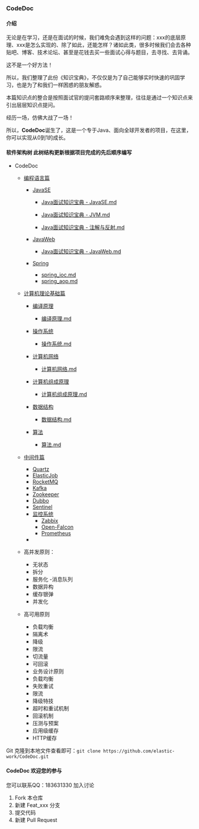 ### CodeDoc

####  介绍

无论是在学习，还是在面试的时候，我们难免会遇到这样的问题：xxx的底层原理、xxx是怎么实现的、除了如此，还能怎样？诸如此类，很多时候我们会去各种贴吧、博客、技术论坛、甚至是花钱去买一些面试心得与题目，去寻找、去背诵。

这不是一个好方法！

所以，我们整理了此份《知识宝典》，不仅仅是为了自己能够实时快速的巩固学习，也是为了和我们一样困惑的朋友解惑。

本篇知识点的整合是按照面试官的提问套路顺序来整理，往往是通过一个知识点来引出层层知识点提问。

经历一场，仿佛大战了一场！

所以，**CodeDoc**诞生了，这是一个专于Java、面向全球开发者的项目，在这里，你可以实现从0到1的成长。

#### 软件架构树 此树结构更新根据项目完成的先后顺序编写



- CodeDoc

  - [编程语言篇](https://github.com/elastic-work/codedoc/tree/master/%E7%BC%96%E7%A8%8B%E8%AF%AD%E8%A8%80%E7%AF%87)

    - [JavaSE](https://github.com/elastic-work/codedoc/tree/master/%E7%BC%96%E7%A8%8B%E8%AF%AD%E8%A8%80%E7%AF%87/JavaSE)


      - [Java面试知识宝典 - JavaSE.md](https://github.com/elastic-work/codedoc/blob/master/%E7%BC%96%E7%A8%8B%E8%AF%AD%E8%A8%80%E7%AF%87/JavaSE/Java%E9%9D%A2%E8%AF%95%E7%9F%A5%E8%AF%86%E5%AE%9D%E5%85%B8%20-%20JavaSE.md)
    
      - [Java面试知识宝典 - JVM.md](https://github.com/elastic-work/codedoc/blob/master/%E7%BC%96%E7%A8%8B%E8%AF%AD%E8%A8%80%E7%AF%87/JavaSE/Java%E9%9D%A2%E8%AF%95%E7%9F%A5%E8%AF%86%E5%AE%9D%E5%85%B8%20-%20JVM.md)
    
      - [Java面试知识宝典 - 注解与反射.md](https://github.com/elastic-work/codedoc/blob/master/%E7%BC%96%E7%A8%8B%E8%AF%AD%E8%A8%80%E7%AF%87/JavaSE/Java%E9%9D%A2%E8%AF%95%E7%9F%A5%E8%AF%86%E5%AE%9D%E5%85%B8%20-%20%E6%B3%A8%E8%A7%A3%E4%B8%8E%E5%8F%8D%E5%B0%84.md) 
    
    - [JavaWeb](https://github.com/elastic-work/codedoc/tree/master/%E7%BC%96%E7%A8%8B%E8%AF%AD%E8%A8%80%E7%AF%87/JavaWeb)
    
      
      - [Java面试知识宝典 - JavaWeb.md](https://github.com/elastic-work/codedoc/blob/master/%E7%BC%96%E7%A8%8B%E8%AF%AD%E8%A8%80%E7%AF%87/JavaWeb/Java%E9%9D%A2%E8%AF%95%E7%9F%A5%E8%AF%86%E5%AE%9D%E5%85%B8%20-%20JavaWeb.md)
    
    - [Spring](https://github.com/elastic-work/codedoc/tree/master/%E7%BC%96%E7%A8%8B%E8%AF%AD%E8%A8%80%E7%AF%87/spring) 
      - [spring_ioc.md](https://github.com/elastic-work/codedoc/blob/master/%E7%BC%96%E7%A8%8B%E8%AF%AD%E8%A8%80%E7%AF%87/spring/spring_ioc.md)
      - [spring_aop.md](https://github.com/elastic-work/codedoc/blob/master/%E7%BC%96%E7%A8%8B%E8%AF%AD%E8%A8%80%E7%AF%87/spring/spring_aop.md)

  - [计算机理论基础篇](https://github.com/elastic-work/codedoc/tree/master/%E8%AE%A1%E7%AE%97%E6%9C%BA%E7%90%86%E8%AE%BA%E5%9F%BA%E7%A1%80%E7%AF%87)

    - [编译原理](https://github.com/elastic-work/codedoc/tree/master/%E8%AE%A1%E7%AE%97%E6%9C%BA%E7%90%86%E8%AE%BA%E5%9F%BA%E7%A1%80%E7%AF%87/%E7%BC%96%E8%AF%91%E5%8E%9F%E7%90%86)
     
      - [编译原理.md](https://github.com/elastic-work/codedoc/blob/master/%E8%AE%A1%E7%AE%97%E6%9C%BA%E7%90%86%E8%AE%BA%E5%9F%BA%E7%A1%80%E7%AF%87/%E7%BC%96%E8%AF%91%E5%8E%9F%E7%90%86/%E7%BC%96%E8%AF%91%E5%8E%9F%E7%90%86.md)

    - [操作系统](https://github.com/elastic-work/codedoc/tree/master/%E8%AE%A1%E7%AE%97%E6%9C%BA%E7%90%86%E8%AE%BA%E5%9F%BA%E7%A1%80%E7%AF%87/%E6%93%8D%E4%BD%9C%E7%B3%BB%E7%BB%9F)
    
      - [操作系统.md](https://github.com/elastic-work/codedoc/blob/master/%E8%AE%A1%E7%AE%97%E6%9C%BA%E7%90%86%E8%AE%BA%E5%9F%BA%E7%A1%80%E7%AF%87/%E6%93%8D%E4%BD%9C%E7%B3%BB%E7%BB%9F/%E6%93%8D%E4%BD%9C%E7%B3%BB%E7%BB%9F.md) 
    - [计算机网络](https://github.com/elastic-work/codedoc/tree/master/%E8%AE%A1%E7%AE%97%E6%9C%BA%E7%90%86%E8%AE%BA%E5%9F%BA%E7%A1%80%E7%AF%87/%E8%AE%A1%E7%AE%97%E6%9C%BA%E7%BD%91%E7%BB%9C)
    
      - [计算机网络.md](https://github.com/elastic-work/codedoc/blob/master/%E8%AE%A1%E7%AE%97%E6%9C%BA%E7%90%86%E8%AE%BA%E5%9F%BA%E7%A1%80%E7%AF%87/%E8%AE%A1%E7%AE%97%E6%9C%BA%E7%BD%91%E7%BB%9C/%E8%AE%A1%E7%AE%97%E6%9C%BA%E7%BD%91%E7%BB%9C.md)
    - [计算机组成原理](https://github.com/elastic-work/codedoc/tree/master/%E8%AE%A1%E7%AE%97%E6%9C%BA%E7%90%86%E8%AE%BA%E5%9F%BA%E7%A1%80%E7%AF%87/%E8%AE%A1%E7%AE%97%E6%9C%BA%E7%BB%84%E6%88%90%E5%8E%9F%E7%90%86)
    
      - [计算机组成原理.md](https://github.com/elastic-work/codedoc/blob/master/%E8%AE%A1%E7%AE%97%E6%9C%BA%E7%90%86%E8%AE%BA%E5%9F%BA%E7%A1%80%E7%AF%87/%E8%AE%A1%E7%AE%97%E6%9C%BA%E7%BB%84%E6%88%90%E5%8E%9F%E7%90%86/%E8%AE%A1%E7%AE%97%E6%9C%BA%E7%BB%84%E6%88%90%E5%8E%9F%E7%90%86.md)
    - [数据结构](https://github.com/elastic-work/codedoc/tree/master/%E8%AE%A1%E7%AE%97%E6%9C%BA%E7%90%86%E8%AE%BA%E5%9F%BA%E7%A1%80%E7%AF%87/%E6%95%B0%E6%8D%AE%E7%BB%93%E6%9E%84)
      
      - [数据结构.md](https://github.com/elastic-work/codedoc/blob/master/%E8%AE%A1%E7%AE%97%E6%9C%BA%E7%90%86%E8%AE%BA%E5%9F%BA%E7%A1%80%E7%AF%87/%E6%95%B0%E6%8D%AE%E7%BB%93%E6%9E%84/%E6%95%B0%E6%8D%AE%E7%BB%93%E6%9E%84.md)
    - [算法](https://github.com/elastic-work/codedoc/tree/master/%E8%AE%A1%E7%AE%97%E6%9C%BA%E7%90%86%E8%AE%BA%E5%9F%BA%E7%A1%80%E7%AF%87/%E7%AE%97%E6%B3%95)
    
      - [算法.md](https://github.com/elastic-work/codedoc/blob/master/%E8%AE%A1%E7%AE%97%E6%9C%BA%E7%90%86%E8%AE%BA%E5%9F%BA%E7%A1%80%E7%AF%87/%E7%AE%97%E6%B3%95/%E7%AE%97%E6%B3%95.md) 
 
  - [中间件篇](./中间件篇/README.md)
      - [Quartz](./中间件篇/Quartz/README.md)
      - [ElasticJob](./中间件篇/ElasticSearch/README.md)
      - [RocketMQ](./中间件篇/RocketMQ/README.md)
      - [Kafka](./中间件篇/Kafka/README.md)
      - [Zookeeper](./中间件篇/Zookeeper/README.md)
      - [Dubbo](./中间件篇/README.md)
      - [Sentinel](./中间件篇/Sentinel/README.md)
      - [监控系统](./中间件篇/监控系统/README.md)
        - [Zabbix](./中间件篇/监控系统/zabbix/README.md)
        - [Open-FaIcon](./中间件篇/监控系统/Open-Falcon/README.md)
        - [Prometheus](./中间件篇/监控系统/Prometheus/README.md)
    - 
   - 高并发原则：
     -  无状态
      - 拆分
      - 服务化
      -消息队列
      - 数据异构         
      - 缓存银弹    
      - 并发化
        

  - 高可用原则
    - 负载均衡
    - 隔离术
    - 降级
    - 限流
    - 切流量
    - 可回滚
    - 业务设计原则
    - 负载均衡
    - 失败重试
    - 限流
    - 降级特技
    - 超时和重试机制
    - 回滚机制
    - 压测与预案
    - 应用级缓存
    - HTTP缓存
   
        


Git 克隆到本地文件查看即可：`git clone https://github.com/elastic-work/CodeDoc.git`

#### CodeDoc 欢迎您的参与
您可以联系QQ：183631330 加入讨论

1. Fork 本仓库
2. 新建 Feat_xxx 分支
3. 提交代码
4. 新建 Pull Request

